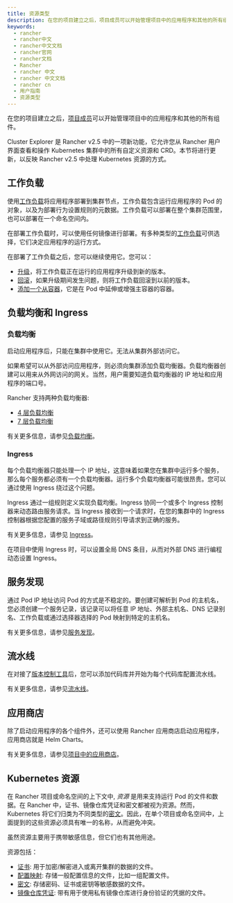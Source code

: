 ```yaml
---
title: 资源类型
description: 在您的项目建立之后，项目成员可以开始管理项目中的应用程序和其他的所有组件。
keywords:
  - rancher
  - rancher中文
  - rancher中文文档
  - rancher官网
  - rancher文档
  - Rancher
  - rancher 中文
  - rancher 中文文档
  - rancher cn
  - 用户指南
  - 资源类型
---
```


在您的项目建立之后，[项目成员](/docs/rancher2.5/admin-settings/rbac/cluster-project-roles/)可以开始管理项目中的应用程序和其他的所有组件。

Cluster Explorer 是 Rancher v2.5 中的一项新功能，它允许您从 Rancher 用户界面查看和操作 Kubernetes 集群中的所有自定义资源和 CRD。本节将进行更新，以反映 Rancher v2.5 中处理 Kubernetes 资源的方式。

## 工作负载

使用[工作负载](/docs/rancher2.5/k8s-in-rancher/workloads/)将应用程序部署到集群节点，工作负载包含运行应用程序的 Pod 的对象，以及为部署行为设置规则的元数据。工作负载可以部署在整个集群范围里，也可以部署在一个命名空间内。

在部署工作负载时，可以使用任何镜像进行部署。有多种类型的[工作负载](/docs/rancher2.5/k8s-in-rancher/workloads/)可供选择，它们决定应用程序的运行方式。

在部署了工作负载之后，您可以继续使用它。您可以：

- [升级](/docs/rancher2.5/k8s-in-rancher/workloads/upgrade-workloads/)，将工作负载正在运行的应用程序升级到新的版本。
- [回滚](/docs/rancher2.5/k8s-in-rancher/workloads/rollback-workloads/)，如果升级期间发生问题，则将工作负载回滚到以前的版本。
- [添加一个从容器](/docs/rancher2.5/k8s-in-rancher/workloads/add-a-sidecar/)，它是在 Pod 中延伸或增强主容器的容器。

## 负载均衡和 Ingress

### 负载均衡

启动应用程序后，只能在集群中使用它。无法从集群外部访问它。

如果希望可以从外部访问应用程序，则必须向集群添加负载均衡器。负载均衡器创建可以用来从外网访问的网关。当然，用户需要知道负载均衡器的 IP 地址和应用程序的端口号。

Rancher 支持两种负载均衡器:

- [4 层负载均衡](/docs/rancher2.5/k8s-in-rancher/load-balancers-and-ingress/load-balancers/)
- [7 层负载均衡](/docs/rancher2.5/k8s-in-rancher/load-balancers-and-ingress/load-balancers/)

有关更多信息，请参见[负载均衡](/docs/rancher2.5/k8s-in-rancher/load-balancers-and-ingress/load-balancers/)。

### Ingress

每个负载均衡器只能处理一个 IP 地址，这意味着如果您在集群中运行多个服务，那么每个服务都必须有一个负载均衡器。运行多个负载均衡器可能很昂贵。您可以通过使用 Ingress 绕过这个问题。

Ingress 通过一组规则定义实现负载均衡。Ingress 协同一个或多个 Ingress 控制器来动态路由服务请求。当 Ingress 接收到一个请求时，在您的集群中的 Ingress 控制器根据您配置的服务子域或路径规则引导请求到正确的服务。

有关更多信息，请参见 [Ingress](/docs/rancher2.5/k8s-in-rancher/load-balancers-and-ingress/ingress/)。

在项目中使用 Ingress 时，可以设置全局 DNS 条目，从而对外部 DNS 进行编程动态设置 Ingress。

## 服务发现

通过 Pod IP 地址访问 Pod 的方式是不稳定的。要创建可解析到 Pod 的主机名，您必须创建一个服务记录，该记录可以将任意 IP 地址、外部主机名、DNS 记录别名、工作负载或通过选择器选择的 Pod 映射到特定的主机名。

有关更多信息，请参见[服务发现](/docs/rancher2.5/k8s-in-rancher/service-discovery/)。

## 流水线

在对接了[版本控制工具](/docs/rancher2.5/project-admin/pipelines/)后，您可以添加代码库并开始为每个代码库配置流水线。

有关更多信息，请参见[流水线](/docs/rancher2.5/pipelines/)。

## 应用商店

除了启动应用程序的各个组件外，还可以使用 Rancher 应用商店启动应用程序，应用商店就是 Helm Charts。

有关更多信息，请参见[项目中的应用商店](/docs/rancher2.5/helm-charts/)。

## Kubernetes 资源

在 Rancher 项目或命名空间的上下文中, _资源_ 是用来支持运行 Pod 的文件和数据。在 Rancher 中，证书、镜像仓库凭证和密文都被视为资源。然而，Kubernetes 将它们归类为不同类型的[密文](https://kubernetes.io/docs/concepts/configuration/secret/)。因此，在单个项目或命名空间中，上面提到的这些资源必须具有唯一的名称，从而避免冲突。

虽然资源主要用于携带敏感信息，但它们也有其他用途。

资源包括：

- [证书](/docs/rancher2.5/k8s-in-rancher/certificates/): 用于加密/解密进入或离开集群的数据的文件。
- [配置映射](/docs/rancher2.5/k8s-in-rancher/configmaps/): 存储一般配置信息的文件，比如一组配置文件。
- [密文](/docs/rancher2.5/k8s-in-rancher/secrets/): 存储密码、证书或密钥等敏感数据的文件。
- [镜像仓库凭证](/docs/rancher2.5/k8s-in-rancher/registries/): 带有用于使用私有镜像仓库进行身份验证的凭据的文件。
